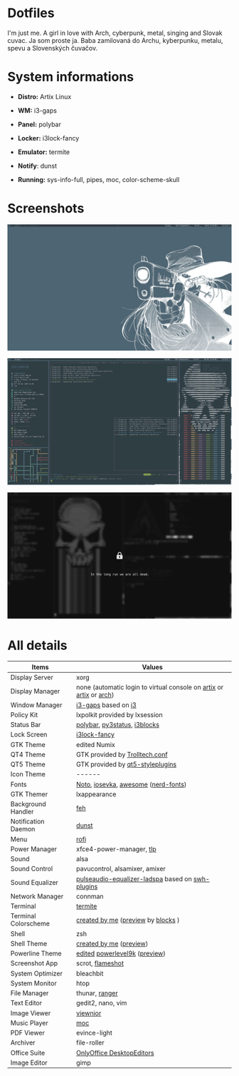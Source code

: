 # Dotfiles

I'm just me. A girl in love with Arch, cyberpunk, metal, singing and Slovak cuvac.
Ja som proste ja. Baba zamilovaná do Archu, kyberpunku, metalu, spevu a Slovenských čuvačov.


# System informations


* **Distro:**  Artix Linux


* **WM:**  i3-gaps


* **Panel:** polybar 


* **Locker:**  i3lock-fancy


* **Emulator:** termite 


* **Notify**: dunst 


* **Running:** sys-info-full, pipes, moc, color-scheme-skull 


# Screenshots

![](Screenshots/Previews/preview-polybar-parallel-clean.jpg)

![](Screenshots/Previews/preview-polybar-parallel.jpg)

![](Screenshots/Previews/preview-polybar-parallel-lock.jpg)


# All details

| **Items** | **Values** |
| ------ | ------ |
| Display Server | xorg |
| Display Manager | none (automatic login to virtual console on [artix](https://wiki.manjaro.org/index.php?title=Autostart_X_at_Login_-_OpenRC_%26_SystemD#How_to_Auto-Login_on_an_OpenRC_system) or [artix](https://forum.artixlinux.org/index.php/topic,120.0.html) or [arch](https://wiki.archlinux.org/index.php/Getty#Automatic_login_to_virtual_console)) |
| Window Manager | [i3-gaps](https://github.com/Airblader/i3) based on [i3](https://i3wm.org/) |
| Policy Kit | lxpolkit provided by lxsession |
| Status Bar | [polybar](https://github.com/polybar/polybar), [py3status](https://github.com/ultrabug/py3status), [i3blocks](https://github.com/vivien/i3blocks) |
| Lock Screen | [i3lock-fancy](https://github.com/meskarune/i3lock-fancy) |
| GTK Theme | edited Numix |
| QT4 Theme | GTK provided by [Trolltech.conf](https://wiki.archlinux.org/index.php/Qt#Qt4) |
| QT5 Theme | GTK provided by [qt5-styleplugins](https://wiki.archlinux.org/index.php/Qt#Qt5) |
| Icon Theme | ------ |
| Fonts | [Noto](https://www.google.com/get/noto/), [iosevka](https://github.com/be5invis/Iosevka), [awesome](https://fontawesome.com/cheatsheet) ([nerd-fonts](https://github.com/ryanoasis/nerd-fonts)) |
| GTK Themer | lxappearance |
| Background Handler | [feh](https://github.com/derf/feh) |
| Notification Daemon | [dunst](https://github.com/dunst-project/dunst) |
| Menu | [rofi](https://github.com/davatorium/rofi) |
| Power Manager | xfce4-power-manager, [tlp](https://github.com/linrunner/TLP) |
| Sound | alsa |
| Sound Control | pavucontrol, alsamixer, amixer |
| Sound Equalizer | [pulseaudio-equalizer-ladspa](https://github.com/pulseaudio-equalizer-ladspa/equalizer) based on [swh-plugins](https://github.com/swh/ladspa) |
| Network Manager | connman |
| Terminal | [termite](https://github.com/thestinger/termite/) |
| Terminal Colorscheme | [created by me](https://gitlab.com/lombardo1981/dotfiles/-/blob/master/Artix%20Linux/.config/colors/colorscheme) ([preview](https://gitlab.com/lombardo1981/dotfiles/-/blob/master/Screenshots/colorscheme.png) by [blocks](https://github.com/stark/Color-Scripts/blob/master/color-scripts/bloks) ) |
| Shell | zsh |
| Shell Theme | [created by me](https://gitlab.com/lombardo1981/dotfiles/-/blob/master/Artix%20Linux/.zsh_prompt) ([preview](https://gitlab.com/lombardo1981/dotfiles/-/blob/master/Screenshots/zsh-prompt.png)) |
| Powerline Theme | [edited](https://gitlab.com/lombardo1981/dotfiles/-/blob/master/Artix%20Linux/.zsh_powerline) [powerlevel9k](https://github.com/Powerlevel9k/powerlevel9k) ([preview](https://gitlab.com/lombardo1981/dotfiles/-/blob/master/Screenshots/zsh-powerline.png)) |
| Screenshot App | scrot, [flameshot](https://github.com/lupoDharkael/flameshot) |
| System Optimizer | bleachbit |
| System Monitor | htop |
| File Manager | thunar, [ranger](https://github.com/ranger/ranger) |
| Text Editor | gedit2, nano, vim |
| Image Viewer | [viewnior](https://github.com/hellosiyan/Viewnior) |
| Music Player | [moc](http://moc.daper.net/) |
| PDF Viewer | evince-light |
| Archiver | file-roller |
| Office Suite | [OnlyOffice DesktopEditors](https://github.com/ONLYOFFICE/DesktopEditors) |
| Image Editor | gimp |
